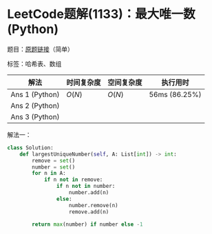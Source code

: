 # LeetCode题解(1133)：最大唯一数(Python)

题目：[原题链接](https://leetcode-cn.com/problems/largest-unique-number/)（简单）

标签：哈希表、数组

| 解法           | 时间复杂度 | 空间复杂度 | 执行用时      |
| -------------- | ---------- | ---------- | ------------- |
| Ans 1 (Python) | $O(N)$     | $O(N)$     | 56ms (86.25%) |
| Ans 2 (Python) |            |            |               |
| Ans 3 (Python) |            |            |               |

解法一：

```python
class Solution:
    def largestUniqueNumber(self, A: List[int]) -> int:
        remove = set()
        number = set()
        for n in A:
            if n not in remove:
                if n not in number:
                    number.add(n)
                else:
                    number.remove(n)
                    remove.add(n)

        return max(number) if number else -1
```